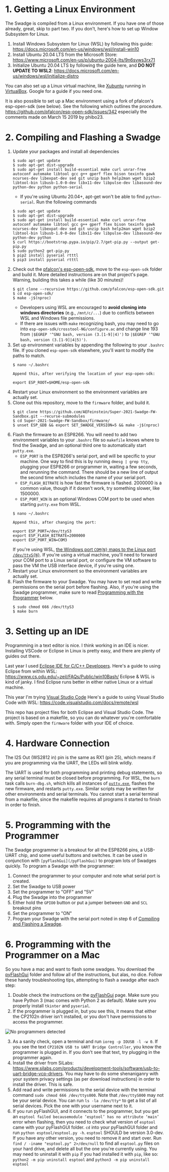 # 1. Getting a Linux Environment

The Swadge is compiled from a Linux environment. If you have one of those already, great, skip to part two. If you don't, here's how to set up Window Subsystem for Linux.

1. Install Windows Subsystem for Linux (WSL) by following this guide: https://docs.microsoft.com/en-us/windows/wsl/install-win10
1. Install Ubuntu 20.04 LTS from the Microsoft Store: https://www.microsoft.com/en-us/p/ubuntu-2004-lts/9n6svws3rx71
1. Initialize Ubuntu 20.04 LTS by following the guide here, and **DO NOT UPDATE TO WSL2**: https://docs.microsoft.com/en-us/windows/wsl/initialize-distro

You can also set up a Linux virtual machine, like [Xubuntu](https://xubuntu.org/download/) running in [VirtualBox](https://www.virtualbox.org/wiki/Downloads). Google for a guide if you need one.

It is also possible to set up a Mac environment using a fork of pfalcon's esp-open-sdk (see below). See the following which outlines the procedure. https://github.com/pfalcon/esp-open-sdk/issues/342
especially the comments made on March 15 2019 by phibo23. 

# 2. Compiling and Flashing a Swadge

1. Update your packages and install all dependencies
    ```
    $ sudo apt-get update
    $ sudo apt-get dist-upgrade
    $ sudo apt-get install build-essential make curl unrar-free autoconf automake libtool gcc g++ gperf flex bison texinfo gawk ncurses-dev libexpat-dev sed git unzip bash help2man wget bzip2 libtool-bin libusb-1.0-0-dev libx11-dev libpulse-dev libasound-dev python-dev python python-serial
    ```
    * If you're using Ubuntu 20.04+, apt-get won't be able to find `python-serial`. Run the following commands
    ```
    $ sudo apt-get update
    $ sudo apt-get dist-upgrade
    $ sudo apt-get install build-essential make curl unrar-free autoconf automake libtool gcc g++ gperf flex bison texinfo gawk ncurses-dev libexpat-dev sed git unzip bash help2man wget bzip2 libtool-bin libusb-1.0-0-dev libx11-dev libpulse-dev libasound-dev python-dev python
    $ curl https://bootstrap.pypa.io/pip/2.7/get-pip.py --output get-pip.py
    $ sudo python2 get-pip.py
    $ pip2 install pyserial rtttl
    $ pip3 install pyserial rtttl
    ```
1. Check out the [pfalcon's esp-open-sdk](https://github.com/pfalcon/esp-open-sdk), move to the ```esp-open-sdk``` folder and build it. More detailed instructions are on that project's page. Warning, building this takes a while (like 30 minutes)!
    ```
    $ git clone --recursive https://github.com/pfalcon/esp-open-sdk.git
    $ cd esp-open-sdk/
    $ make -j$(nproc)
    ```
    * Developers using WSL are encouraged to **avoid cloning into windows directories** (e.g., ```/mnt/c/...```) due to conflicts between WSL and Windows file permissions.
    * If there are issues with ```make``` recognizing bash, you may need to go into ```esp-open-sdk/crosstool-NG/configure.ac``` and change line 193 from ```|$EGREP '^GNU bash, version (3.[1-9]|4)')``` to ```|$EGREP '^GNU bash, version (3.[1-9]|4|5)')```.
1. Set up environment variables by appending the following to your ```.bashrc``` file. If you cloned `esp-open-sdk` elsewhere, you'll want to modify the paths to match.
    ```
    $ nano ~/.bashrc
    
    Append this, after verifying the location of your esp-open-sdk:
    
    export ESP_ROOT=$HOME/esp-open-sdk
    ```
1. Restart your Linux environment so the environment variables are actually set.
1. Clone out this repository, move to the ```firmware``` folder, and build it. 
    ```
    $ git clone https://github.com/AEFeinstein/Super-2021-Swadge-FW-Sandbox.git --recurse-submodules
    $ cd Super-2021-Swadge-FW-Sandbox/firmware/
    $ unset ESP_GDB && export SET_SWADGE_VERSION=5 && make -j$(nproc)
    ```
1. Flash the firmware to an ESP8266. You will need to add two environment variables to your ```.bashrc``` file so ```makefile``` knows where to find the Swadge, and an optional third one to automatically start ```putty.exe```.
    * ```ESP_PORT``` is the ESP8266's serial port, and will be specific to your machine. One way to find this is by running ```dmesg | grep tty```, plugging your ESP8266 or programmer in, waiting a few seconds, and rerunning the command. There should be a new line of output the second time which includes the name of your serial port.
    * ```ESP_FLASH_BITRATE``` is how fast the firmware is flashed. 2000000 is a common value, though if it doesn't work, try something slower, like 1500000.
    * ```ESP_PORT_WIN``` is an optional Windows COM port to be used when starting ```putty.exe``` from WSL.
    ```
    $ nano ~/.bashrc
    
    Append this, after changing the port:
    
    export ESP_PORT=/dev/ttyS3
    export ESP_FLASH_BITRATE=2000000
    export ESP_PORT_WIN=COM3
    ```
   If you're using WSL, [the Windows port ```COM{N}``` maps to the Linux port ```/dev/ttyS{N}```](https://blogs.msdn.microsoft.com/wsl/2017/04/14/serial-support-on-the-windows-subsystem-for-linux/). If you're using a virtual machine, you'll need to forward your COM port to a Linux serial port, or configure the VM software to pass the VM the USB interface device, if you're using one.
1. Restart your Linux environment so the environment variables are actually set.
1. Flash the firmware to your Swadge. You may have to set read and write permissions on the serial port before flashing. Also, if you're using the Swadge programmer, make sure to read [Programming with the Programmer](#5-programming-with-the-programmer) below.
    ```
    $ sudo chmod 666 /dev/ttyS3
    $ make burn
    ```

# 3. Setting up an IDE
 
Programming in a text editor is nice. I think working in an IDE is nicer. Installing VSCode or Eclipse in Linux is pretty easy, and there are plenty of guides out there.

Last year I used [Eclipse IDE for C/C++ Developers](https://www.eclipse.org/downloads/packages/).
Here's a guide to using Eclipse from within WSL: https://www.cs.odu.edu/~zeil/FAQs/Public/win10Bash/
Eclipse & WSL is kind of janky. I find Eclipse runs better in either native Linux or a virtual machine.

This year I'm trying [Visual Studio Code](https://code.visualstudio.com/)
Here's a guide to using Visual Studio Code with WSL: https://code.visualstudio.com/docs/remote/wsl

This repo has project files for both Eclipse and Visual Studio Code. The project is based on a makefile, so you can do whatever you're comfortable with. Simply open the ```firmware``` folder with your IDE of choice.

# 4. Hardware Connection

The I2S Out (WS2812 in) pin is the same as RX1 (pin 25), which means if you are programming via the UART, the LEDs will blink wildly.

The UART is used for both programming and printing debug statements, so any serial terminal must be closed before programming. For WSL, the ```burn``` task calls ```burn-dbg.sh```, which kills all instances of [```putty.exe```](https://www.chiark.greenend.org.uk/~sgtatham/putty/latest.html), flashes the new firmware, and restarts ```putty.exe```. Similar scripts may be written for other environments and serial terminals. You cannot start a serial terminal from a makefile, since the makefile requires all programs it started to finish in order to finish.

# 5. Programming with the Programmer

The Swadge programmer is a breakout for all the ESP8266 pins, a USB-UART chip, and some useful buttons and switches. It can be used in conjunction with `[pyFlashGui](/pyFlashGui)` to program lots of Swadges quickly. To program a Swadge with the programmer:
1. Connect the programmer to your computer and note what serial port is created.
1. Set the Swadge to USB power
2. Set the programmer to "OFF" and "5V"
3. Plug the Swadge into the programmer
4. Either hold the `GPIO0` button or put a jumper between `GND` and `SCL` breakout pins
5. Set the programmer to "ON"
6. Program your Swadge with the serial port noted in step 6 of [Compiling and Flashing a Swadge](#2-compiling-and-flashing-a-swadge).

# 6. Programming with the Programmer on a Mac

So you have a mac and want to flash some swadges. You download the [pyFlashGui](/pyFlashGui) folder and follow all of the instructions, but alas, no dice. Follow these handy troubleshooting tips, attempting to flash a swadge after each step:

1. Double check the instructions on the [pyFlashGui](/pyFlashGui) page. Make sure you have Python 3 (mac comes with Python 2 as default). Make sure you properly install `tkinter` and `pyserial`.
2. If the programmer is plugged in, but you see this, it means that either the CP2102n driver isn't installed, or you don't have permissions to access the programmer.

![No programmers detected](https://user-images.githubusercontent.com/11276131/94190388-06192d80-fe7a-11ea-9663-ed11ad73ac27.png)

3. As a sanity check, open a terminal and run `ioreg -p IOUSB -l -w 0`. If you see the text `CP2102N USB to UART Bridge Controller`, you know the programmer is plugged in. If you don't see that text, try plugging in the programmer again.
4. Install the driver from SiLabs: https://www.silabs.com/products/development-tools/software/usb-to-uart-bridge-vcp-drivers. You may have to do some shenaniganry with your system privacy settings (as per download instructions) in order to install the driver. This is safe.
5. Add read and write permissions to the serial device with the terminal command `sudo chmod 666 /dev/ttys000`. Note that `/dev/ttyS000` may not be your serial device. You can run `ls -la /dev/tty*` to get a list of all serial devices. Pick the one with your username next to it.
6. If you run pyFlashGUI, and it connects to the programmer, but you get an `esptool failed becausemodule ‘esptool’ has no attribute ‘main’` error when flashing, then you need to check what version of `esptool` came with your pyFlashGUI folder. `cd` into your pyFlashGUI folder and run `python esptool/esptool.py -h`. `esptool` SHOULD be version 3.0-dev. If you have any other version, you need to remove it and start over. Run `find / -iname "esptool.py" 2>/dev/null` to find all `esptool.py` files on your hard drive, and delete all but the one you're currently using. You may need to uninstall it with `pip` if you had installed it with `pip`, like so: `python2 -m pip uninstall esptool` and `python3 -m pip uninstall esptool`
